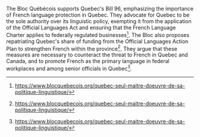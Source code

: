 The Bloc Québécois supports Quebec's Bill 96, emphasizing the importance of French language protection in Quebec. They advocate for Quebec to be the sole authority over its linguistic policy, exempting it from the application of the Official Languages Act and ensuring that the French Language Charter applies to federally regulated businesses[^1]. The Bloc also proposes repatriating Quebec's share of funding from the Official Languages Action Plan to strengthen French within the province[^2]. They argue that these measures are necessary to counteract the threat to French in Quebec and Canada, and to promote French as the primary language in federal workplaces and among senior officials in Quebec[^3].

[^1]: https://www.blocquebecois.org/quebec-seul-maitre-doeuvre-de-sa-politique-linguistique/
[^2]: https://www.blocquebecois.org/quebec-seul-maitre-doeuvre-de-sa-politique-linguistique/
[^3]: https://www.blocquebecois.org/quebec-seul-maitre-doeuvre-de-sa-politique-linguistique/
